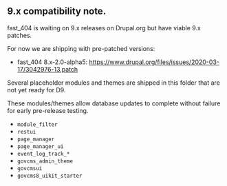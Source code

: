 ## 9.x compatibility note.

fast_404 is waiting on 9.x releases on Drupal.org but have viable 9.x patches.

For now we are shipping with pre-patched versions:
  * fast_404 8.x-2.0-alpha5: https://www.drupal.org/files/issues/2020-03-17/3042976-13.patch

Several placeholder modules and themes are shipped in this folder that are not yet ready for D9.

These modules/themes allow database updates to complete without failure for early pre-release testing.

  * `module_filter`
  * `restui`
  * `page_manager`
  * `page_manager_ui`
  * `event_log_track_*`
  * `govcms_admin_theme`
  * `govcmsui`
  * `govcms8_uikit_starter`
